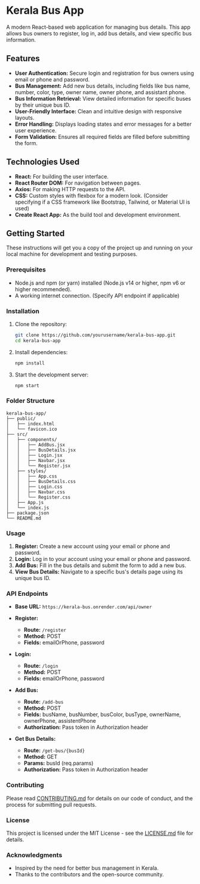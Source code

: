 # Kerala Bus App

A modern React-based web application for managing bus details. This app allows bus owners to register, log in, add bus details, and view specific bus information.

## Features

* **User Authentication:** Secure login and registration for bus owners using email or phone and password.
* **Bus Management:** Add new bus details, including fields like bus name, number, color, type, owner name, owner phone, and assistant phone.
* **Bus Information Retrieval:** View detailed information for specific buses by their unique bus ID.
* **User-Friendly Interface:** Clean and intuitive design with responsive layouts.
* **Error Handling:** Displays loading states and error messages for a better user experience.
* **Form Validation:** Ensures all required fields are filled before submitting the form.

## Technologies Used

* **React:** For building the user interface.
* **React Router DOM:** For navigation between pages.
* **Axios:** For making HTTP requests to the API.
* **CSS:** Custom styles with flexbox for a modern look. (Consider specifying if a CSS framework like Bootstrap, Tailwind, or Material UI is used)
* **Create React App:** As the build tool and development environment.

## Getting Started

These instructions will get you a copy of the project up and running on your local machine for development and testing purposes.

### Prerequisites

* Node.js and npm (or yarn) installed (Node.js v14 or higher, npm v6 or higher recommended).
* A working internet connection. (Specify API endpoint if applicable)

### Installation

1. Clone the repository:
   ```bash
   git clone https://github.com/yourusername/kerala-bus-app.git
   cd kerala-bus-app
   ```

2. Install dependencies:
   ```bash
   npm install
   ```

3. Start the development server:
   ```bash
   npm start
   ```

### Folder Structure

```
kerala-bus-app/
├── public/
│   ├── index.html
│   └── favicon.ico
├── src/
│   ├── components/
│   │   ├── AddBus.jsx
│   │   ├── BusDetails.jsx
│   │   ├── Login.jsx
│   │   ├── Navbar.jsx
│   │   └── Register.jsx
│   ├── styles/
│   │   ├── App.css
│   │   ├── BusDetails.css
│   │   ├── Login.css
│   │   ├── Navbar.css
│   │   └── Register.css
│   ├── App.js
│   └── index.js
├── package.json
└── README.md
```

### Usage

1. **Register:** Create a new account using your email or phone and password.
2. **Login:** Log in to your account using your email or phone and password.
3. **Add Bus:** Fill in the bus details and submit the form to add a new bus.
4. **View Bus Details:** Navigate to a specific bus's details page using its unique bus ID.

### API Endpoints

* **Base URL:** `https://kerala-bus.onrender.com/api/owner`

* **Register:**
  * **Route:** `/register`
  * **Method:** POST
  * **Fields:** emailOrPhone, password

* **Login:**
  * **Route:** `/login`
  * **Method:** POST
  * **Fields:** emailOrPhone, password

* **Add Bus:**
  * **Route:** `/add-bus`
  * **Method:** POST
  * **Fields:** busName, busNumber, busColor, busType, ownerName, ownerPhone, assistentPhone
  * **Authorization:** Pass token in Authorization header

* **Get Bus Details:**
  * **Route:** `/get-bus/{busId}`
  * **Method:** GET
  * **Params:** busId (req.params)
  * **Authorization:** Pass token in Authorization header

### Contributing

Please read [CONTRIBUTING.md](CONTRIBUTING.md) for details on our code of conduct, and the process for submitting pull requests.

### License

This project is licensed under the MIT License - see the [LICENSE.md](LICENSE.md) file for details.

### Acknowledgments

* Inspired by the need for better bus management in Kerala.
* Thanks to the contributors and the open-source community.
